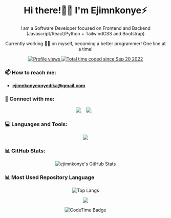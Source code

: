 <p align="center">
  <h1 align='center'>Hi there!👋🏾 I'm Ejimnkonye⚡</h1> 
  <p align="center"> I am a Software Developer focused on Frontend and Backend (Javascript/React/Python + TailwindCSS and Bootstrap)</p>
  <p align='center'>Currently working 👨‍🍳 on myself, becoming a better programmer! One line at a time!</p>
  <p align="center">
  <a href="https://github.com/ejimnkonye1"><img src="https://komarev.com/ghpvc/?username=ejimnkonye1&style=for-the-badge&abbreviated=true&color=blue" alt="Profile views"/>
  </a>
     <a href="https://wakatime.com/@11f29c58-da34-47f8-b4f4-320d060467f8"><img src="https://wakatime.com/badge/user/11f29c58-da34-47f8-b4f4-320d060467f8.svg" alt="Total time coded since Sep 20 2022" /></a>
</p>
</p>

### 📫 How to reach me:
- **ejimnkonyeonyedika@gmail.com**


### 🤝 Connect with me:
<p align='center'>
<!-- <a href="https://wa.me/2347062487335?text=Hello+Ejimnkonye" target="_blank">
      <img src="https://skillicons.dev/icons?i=whatsapp" />
</a>&nbsp;&nbsp; -->
<a href="https://twitter.com/Ejimnkonye" target="_blank">
    <img src="https://skillicons.dev/icons?i=twitter"/>
</a>&nbsp;&nbsp;
<a href="https://www.linkedin.com/in/Ejimnkonye Onyedika" target="_blank">
    <img src="https://skillicons.dev/icons?i=linkedin"/>
</a>&nbsp;&nbsp;
<!-- <a href="mailto:ejimnkonyeonyedika@gmail.com" target="_blank">
 <img src="https://skillicons.dev/icons?i=email" />
</a>&nbsp;&nbsp; -->
  
</p>


 ### 💻 Languages and Tools:
<p align="center">
  <a href="https://skillicons.dev">
    <img src="https://skillicons.dev/icons?i=git,github,firebase,css,html,mongodb,nodejs,react,tailwind,postman,bootstrap,python,flask" />
  </a>
</p>

### 📊 GitHub Stats:
<p align="center">
  <img src="https://github-readme-stats.vercel.app/api?username=ejimnkonye1&show_icons=true&hide_rank=false&rank_icon=github&theme=tokyonight" alt="ejimnkonye's GitHub Stats"/>
</p>

  ### 📊 Most Used Repository Language
<p align="center">
  <img src="https://github-readme-stats.vercel.app/api/top-langs/?username=ejimnkonye1&theme=tokyonight&layout=pie" alt="Top Langs"/>
</p>

 
  <p align="center">
   <img src = "http://github-readme-streak-stats.herokuapp.com?user=ejimnkonye1&theme=blueberry&date_format=M%20j%5B%2C%20Y%5D">
</p>


  <p align="center">
 <img href="https://codetime.dev" alt="CodeTime Badge" src="https://img.shields.io/endpoint?style=social&color=222&url=https%3A%2F%2Fapi.codetime.dev%2Fshield%3Fid%3D25507%26project%3D%26in=0">
</p>
 


